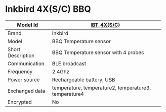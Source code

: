 # Inkbird 4X(S/C) BBQ

|Model Id|[IBT_4X(S/C)](https://github.com/theengs/decoder/blob/development/src/devices/IBT_4XS_json.h)|
|-|-|
|Brand|Inkbird|
|Model|BBQ Temperature sensor|
|Short Description|BBQ Temperature sensor with 4 probes|
|Communication|BLE broadcast|
|Frequency|2.4Ghz|
|Power source|Rechargeable battery, USB|
|Exchanged data|temperature, temperature2, temperature3, temperature4|
|Encrypted|No|
